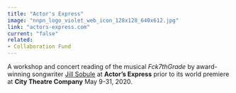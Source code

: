 ```yaml
---
title: "Actor's Express"
image: "nnpn_logo_violet_web_icon_128x128_640x612.jpg"
link: "actors-express.com"
current: "false"
related:
- Collaboration Fund
---
```


A workshop and concert reading of the musical *Fck7thGrade* by award-winning songwriter <a href="https://www.jillsobule.com/" rel="nofollow">Jill Sobule</a> at **Actor’s Express** prior to its world premiere at **City Theatre Company** May 9-31, 2020.

